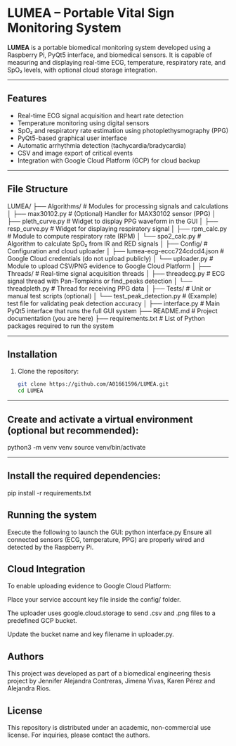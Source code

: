 # LUMEA – Portable Vital Sign Monitoring System

**LUMEA** is a portable biomedical monitoring system developed using a Raspberry Pi, PyQt5 interface, and biomedical sensors. It is capable of measuring and displaying real-time ECG, temperature, respiratory rate, and SpO₂ levels, with optional cloud storage integration.

---

## Features

- Real-time ECG signal acquisition and heart rate detection
- Temperature monitoring using digital sensors
- SpO₂ and respiratory rate estimation using photoplethysmography (PPG)
- PyQt5-based graphical user interface
- Automatic arrhythmia detection (tachycardia/bradycardia)
- CSV and image export of critical events
- Integration with Google Cloud Platform (GCP) for cloud backup

---

## File Structure
LUMEA/
├── Algorithms/                  # Modules for processing signals and calculations
│   ├── max30102.py             # (Optional) Handler for MAX30102 sensor (PPG)
│   ├── pleth_curve.py          # Widget to display PPG waveform in the GUI
│   ├── resp_curve.py           # Widget for displaying respiratory signal
│   ├── rpm_calc.py             # Module to compute respiratory rate (RPM)
│   └── spo2_calc.py            # Algorithm to calculate SpO₂ from IR and RED signals
│
├── Config/                     # Configuration and cloud uploader
│   ├── lumea-ecg-eccc724cdcd4.json  # Google Cloud credentials (do not upload publicly)
│   └── uploader.py             # Module to upload CSV/PNG evidence to Google Cloud Platform
│
├── Threads/                    # Real-time signal acquisition threads
│   ├── threadecg.py            # ECG signal thread with Pan-Tompkins or find_peaks detection
│   └── threadpleth.py          # Thread for receiving PPG data
│
├── Tests/                      # Unit or manual test scripts (optional)
│   └── test_peak_detection.py  # (Example) test file for validating peak detection accuracy
│
├── interface.py                # Main PyQt5 interface that runs the full GUI system
├── README.md                   # Project documentation (you are here)
├── requirements.txt            # List of Python packages required to run the system


---

## Installation

1. Clone the repository:
   ```bash
   git clone https://github.com/A01661596/LUMEA.git
   cd LUMEA

---

## Create and activate a virtual environment (optional but recommended):

python3 -m venv venv
source venv/bin/activate

---
## Install the required dependencies:

pip install -r requirements.txt

## Running the system
Execute the following to launch the GUI:
python interface.py
Ensure all connected sensors (ECG, temperature, PPG) are properly wired and detected by the Raspberry Pi.

## Cloud Integration
To enable uploading evidence to Google Cloud Platform:

Place your service account key file inside the config/ folder.

The uploader uses google.cloud.storage to send .csv and .png files to a predefined GCP bucket.

Update the bucket name and key filename in uploader.py.

## Authors
This project was developed as part of a biomedical engineering thesis project by Jennifer Alejandra Contreras, Jimena Vivas, Karen Pérez and Alejandra Rios.

## License
This repository is distributed under an academic, non-commercial use license. For inquiries, please contact the authors.